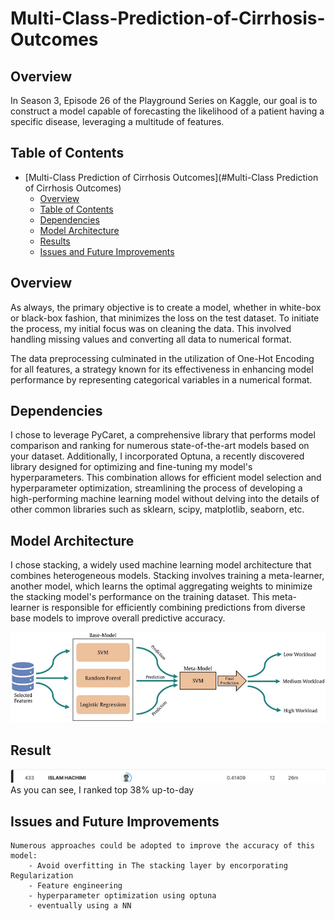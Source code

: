 # Multi-Class-Prediction-of-Cirrhosis-Outcomes

## Overview

In Season 3, Episode 26 of the Playground Series on Kaggle, our goal is to construct a model capable of forecasting the likelihood of a patient having a specific disease, leveraging a multitude of features.


## Table of Contents

- [Multi-Class Prediction of Cirrhosis Outcomes](#Multi-Class Prediction of Cirrhosis Outcomes)
  - [Overview](#overview)
  - [Table of Contents](#table-of-contents)
  - [Dependencies](#dependencies)
  - [Model Architecture](#model-architecture)
  - [Results](#results)
  - [Issues and Future Improvements](#issues-and-future-improvements)

## Overview

As always, the primary objective is to create a model, whether in white-box or black-box fashion, that minimizes the loss on the test dataset. To initiate the process, my initial focus was on cleaning the data. This involved handling missing values and converting all data to numerical format.

The data preprocessing culminated in the utilization of One-Hot Encoding for all features, a strategy known for its effectiveness in enhancing model performance by representing categorical variables in a numerical format.

## Dependencies
I chose to leverage PyCaret, a comprehensive library that performs model comparison and ranking for numerous state-of-the-art models based on your dataset. Additionally, I incorporated Optuna, a recently discovered library designed for optimizing and fine-tuning my model's hyperparameters. This combination allows for efficient model selection and hyperparameter optimization, streamlining the process of developing a high-performing machine learning model without delving into the details of other common libraries such as sklearn, scipy, matplotlib, seaborn, etc.

## Model Architecture
I chose stacking, a widely used machine learning model architecture that combines heterogeneous models. Stacking involves training a meta-learner, another model, which learns the optimal aggregating weights to minimize the stacking model's performance on the training dataset. This meta-learner is responsible for efficiently combining predictions from diverse base models to improve overall predictive accuracy.

![Stacking](images/stacking.png)

## Result
![Kaggle Ranking](images/ranking.png)
As you can see, I ranked top 38% up-to-day

## Issues and Future Improvements

```plaintext
Numerous approaches could be adopted to improve the accuracy of this model:
    - Avoid overfitting in The stacking layer by encorporating Regularization
    - Feature engineering
    - hyperparameter optimization using optuna
    - eventually using a NN
```
